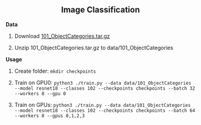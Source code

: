 <h2 align="center">Image Classification</h2>

**Data**

1. Download [101_ObjectCategories.tar.gz](http://www.vision.caltech.edu/Image_Datasets/Caltech101/101_ObjectCategories.tar.gz)

2. Unzip 101_ObjectCategories.tar.gz to data/101_ObjectCategories

**Usage**

1. Create folder: `mkdir checkpoints`

2. Train on GPU0: `python3 ./train.py --data data/101_ObjectCategories --model resnet18 --classes 102 --checkpoints checkpoints --batch 32 --workers 8 --gpu 0`

3. Train on GPUs: `python3 ./train.py --data data/101_ObjectCategories --model resnet18 --classes 102 --checkpoints checkpoints --batch 64 --workers 8 --gpus 0,1,2,3`
